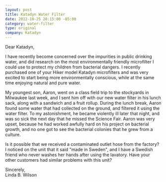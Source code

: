 ```yaml
--- 
layout: post
title: Katadyn Water Filter
date: 2012-10-25 20:15:00 -05:00
category: water-filter
type: original
company: Katadyn
---
```

Dear Katadyn,

I have recently become concerned over the impurities in public drinking water, and did research on the most environmentally friendly microfilter I could use to protect my children from bacterial dangers. I recently purchased one of your Hiker model Katadyn microfilters and was very excited to start being more environmentally conscious, while at the same time enjoying natural and pure water. 

My youngest son, Aaron, went on a class field trip to the stockyards in Milwaukee last week, and I sent him off with our new water filter in his lunch sack, along with a sandwich and a fruit rollup. During the lunch break, Aaron found some water that had collected on the ground, and filtered it using the water filter. To my astonishment, he became violently ill later that night, and was so sick the next day that he missed the Science Fair. Aaron was very upset, because he had worked awfully hard on his project on bacterial growth, and no one got to see the bacterial colonies that he grew from a culture.

Is it possible that we received a contaminated outlet hose from the factory? I noticed on the unit that it said "made in Sweden", and I have a Swedish friend who never washes her hands after using the lavatory. Have your other customers had similar problems with this unit?

Sincerely,  
Linda B. Wilson  

